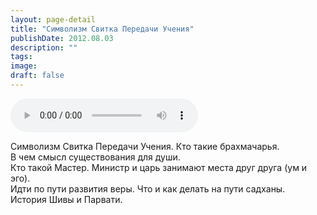 ```yaml
---
layout: page-detail
title: "Символизм Свитка Передачи Учения"
publishDate: 2012.08.03
description: ""
tags:
image:
draft: false
---
```


<audio title="2012.08.03 - Символизм Свитка Передачи Учения.mp3" src="https://filer-api.advayta.org/v1.0/public/files/75896" controls=""></audio>

 Символизм Свитка Передачи Учения. Кто такие брахмачарья.  
В чем смысл существования для души.  
Кто такой Мастер. Министр и царь занимают места друг друга (ум и эго).  
Идти по пути развития веры. Что и как делать на пути садханы.  
История Шивы и Парвати.  

  
